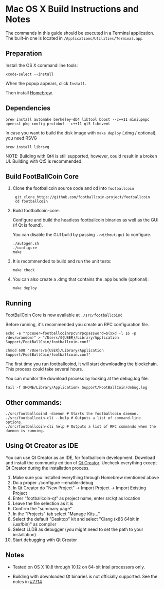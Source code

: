 Mac OS X Build Instructions and Notes
====================================
The commands in this guide should be executed in a Terminal application.
The built-in one is located in `/Applications/Utilities/Terminal.app`.

Preparation
-----------
Install the OS X command line tools:

`xcode-select --install`

When the popup appears, click `Install`.

Then install [Homebrew](http://brew.sh).

Dependencies
----------------------

    brew install automake berkeley-db4 libtool boost --c++11 miniupnpc openssl pkg-config protobuf --c++11 qt5 libevent

In case you want to build the disk image with `make deploy` (.dmg / optional), you need RSVG

    brew install librsvg

NOTE: Building with Qt4 is still supported, however, could result in a broken UI. Building with Qt5 is recommended.

Build FootBallCoin Core
------------------------

1. Clone the footballcoin source code and cd into `footballcoin`

        git clone https://github.com/footballcoin-project/footballcoin
        cd footballcoin

2.  Build footballcoin-core:

    Configure and build the headless footballcoin binaries as well as the GUI (if Qt is found).

    You can disable the GUI build by passing `--without-gui` to configure.

        ./autogen.sh
        ./configure
        make

3.  It is recommended to build and run the unit tests:

        make check

4.  You can also create a .dmg that contains the .app bundle (optional):

        make deploy

Running
-------

FootBallCoin Core is now available at `./src/footballcoind`

Before running, it's recommended you create an RPC configuration file.

    echo -e "rpcuser=footballcoinrpc\nrpcpassword=$(xxd -l 16 -p /dev/urandom)" > "/Users/${USER}/Library/Application Support/FootBallCoin/footballcoin.conf"

    chmod 600 "/Users/${USER}/Library/Application Support/FootBallCoin/footballcoin.conf"

The first time you run footballcoind, it will start downloading the blockchain. This process could take several hours.

You can monitor the download process by looking at the debug.log file:

    tail -f $HOME/Library/Application\ Support/FootBallCoin/debug.log

Other commands:
-------

    ./src/footballcoind -daemon # Starts the footballcoin daemon.
    ./src/footballcoin-cli --help # Outputs a list of command-line options.
    ./src/footballcoin-cli help # Outputs a list of RPC commands when the daemon is running.

Using Qt Creator as IDE
------------------------
You can use Qt Creator as an IDE, for footballcoin development.
Download and install the community edition of [Qt Creator](https://www.qt.io/download/).
Uncheck everything except Qt Creator during the installation process.

1. Make sure you installed everything through Homebrew mentioned above
2. Do a proper ./configure --enable-debug
3. In Qt Creator do "New Project" -> Import Project -> Import Existing Project
4. Enter "footballcoin-qt" as project name, enter src/qt as location
5. Leave the file selection as it is
6. Confirm the "summary page"
7. In the "Projects" tab select "Manage Kits..."
8. Select the default "Desktop" kit and select "Clang (x86 64bit in /usr/bin)" as compiler
9. Select LLDB as debugger (you might need to set the path to your installation)
10. Start debugging with Qt Creator

Notes
-----

* Tested on OS X 10.8 through 10.12 on 64-bit Intel processors only.

* Building with downloaded Qt binaries is not officially supported. See the notes in [#7714](https://github.com/bitcoin/bitcoin/issues/7714)
